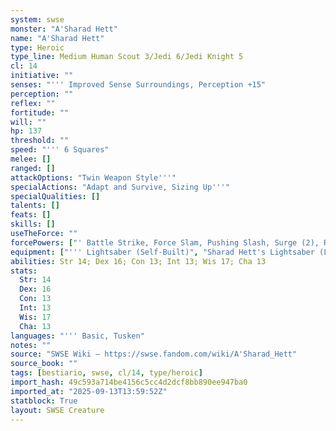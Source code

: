 ```yaml
---
system: swse
monster: "A'Sharad Hett"
name: "A'Sharad Hett"
type: Heroic
type_line: Medium Human Scout 3/Jedi 6/Jedi Knight 5
cl: 14
initiative: ""
senses: "''' Improved Sense Surroundings, Perception +15"
perception: ""
reflex: ""
fortitude: ""
will: ""
hp: 137
threshold: ""
speed: "''' 6 Squares"
melee: []
ranged: []
attackOptions: "Twin Weapon Style'''"
specialActions: "Adapt and Survive, Sizing Up'''"
specialQualities: []
talents: []
feats: []
skills: []
useTheForce: ""
forcePowers: ["' Battle Strike, Force Slam, Pushing Slash, Surge (2), Rising Whirlwind, Twin Strike, Vital Transfer''"]
equipment: ["''' Lightsaber (Self-Built)", "Sharad Hett's Lightsaber (Legendary Icon), Utility Belt", Tusken Robes]
abilities: Str 14; Dex 16; Con 13; Int 13; Wis 17; Cha 13
stats:
  Str: 14
  Dex: 16
  Con: 13
  Int: 13
  Wis: 17
  Cha: 13
languages: "''' Basic, Tusken"
notes: ""
source: "SWSE Wiki – https://swse.fandom.com/wiki/A'Sharad_Hett"
source_book: ""
tags: [bestiario, swse, cl/14, type/heroic]
import_hash: 49c593a714be4156c5cc4d2dcf8bb890ee947ba0
imported_at: "2025-09-13T13:59:52Z"
statblock: True
layout: SWSE Creature
---
```

